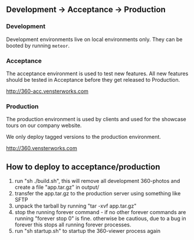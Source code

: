 ## Development -> Acceptance -> Production

### Development

Development environments live on local environments only. They can be booted by running ``meteor``.

### Acceptance

The acceptance environment is used to test new features. All new features should be tested in Acceptance before they get released to Production.

http://360-acc.vensterworks.com

### Production

The production environment is used by clients and used for the showcase tours on our company website.

We only deploy tagged versions to the production environment.

http://360.vensterworks.com

## How to deploy to acceptance/production

1. run "sh ./build.sh", this will remove all development 360-photos and create a file "app.tar.gz" in output/
2. transfer the app.tar.gz to the production server using something like SFTP
3. unpack the tarball by running "tar -xvf app.tar.gz"
4. stop the running forever command - if no other forever commands are running "forever stop 0" is fine.
   otherwise be cautious, due to a bug in forever this stops all running forever processes.
5. run "sh startup.sh" to startup the 360-viewer process again
